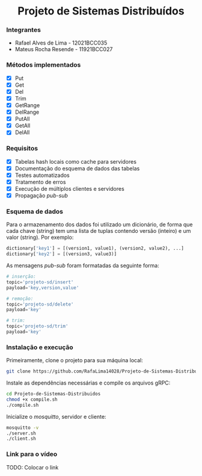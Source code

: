 <h1 align="center">Projeto de Sistemas Distribuídos</h1>

### Integrantes

* Rafael Alves de Lima - 12021BCC035
* Mateus Rocha Resende - 11921BCC027

### Métodos implementados

- [x] Put
- [x] Get
- [x] Del
- [x] Trim
- [x] GetRange
- [x] DelRange
- [x] PutAll
- [x] GetAll
- [x] DelAll

### Requisitos

- [x] Tabelas hash locais como cache para servidores
- [x] Documentação do esquema de dados das tabelas
- [x] Testes automatizados
- [x] Tratamento de erros
- [x] Execução de múltiplos clientes e servidores
- [x] Propagação _pub-sub_

### Esquema de dados

Para o armazenamento dos dados foi utilizado um dicionário,
de forma que cada chave (string) tem uma lista de tuplas contendo
versão (inteiro) e um valor (string). Por exemplo:

```python
dictionary['key1'] = [(version1, value1), (version2, value2), ...]
dictionary['key2'] = [(version3, value3)] 
```

As mensagens _pub-sub_ foram formatadas da seguinte forma:

```python
# inserção:
topic='projeto-sd/insert'
payload='key,version,value'

# remoção:
topic='projeto-sd/delete'
payload='key'

# trim:
topic='projeto-sd/trim'
payload='key'
```

### Instalação e execução

Primeiramente, clone o projeto para sua máquina local:

```bash
git clone https://github.com/RafaLima14028/Projeto-de-Sistemas-Distribuidos.git
```

Instale as dependências necessárias e compile os arquivos gRPC:

```bash
cd Projeto-de-Sistemas-Distribuidos
chmod +x compile.sh
./compile.sh
```

Inicialize o _mosquitto_, servidor e cliente:

```bash
mosquitto -v
./server.sh
./client.sh
```

### Link para o vídeo

TODO: Colocar o link

